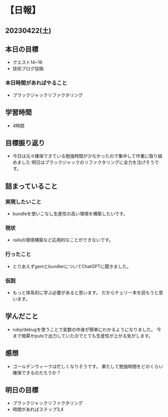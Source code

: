 # 【日報】
## 20230422(土)
## 本日の目標
- クエスト14~16
- 技術ブログ投稿

### 本日時間があればやること
- ブラックジャックリファクタリング

## 学習時間
- 4時間

## 目標振り返り
- 今日は元々確保できている勉強時間が少なかったので集中して作業に取り組めました
明日はブラックジャックのリファクタリングに全力を注げそうです。

## 詰まっていること
### 実現したいこと 
- bundleを使いこなし生産性の高い環境を構築したいです。

### 現状
- railsの環境構築など応用的なことができないです。

### 行ったこと 
- とりあえずgemとbundlerについてChatGPTに聞きました。

### 仮説
- もっと体系的に学ぶ必要があると思います。
だからチェリー本を読もうと思います。


## 学んだこと
- ruby/debugを使うことで変数の中身が簡単にわかるようになりました。
今まで暗算かputsで出力していたのでとても生産性が上がる気がします。

## 感想
- ゴールデンウィークは忙しくなりそうです。
果たして勉強時間をどのくらい確保できるのだろうか？

## 明日の目標
- ブラックジャックリファクタリング
- 時間があればステップ3,4 
